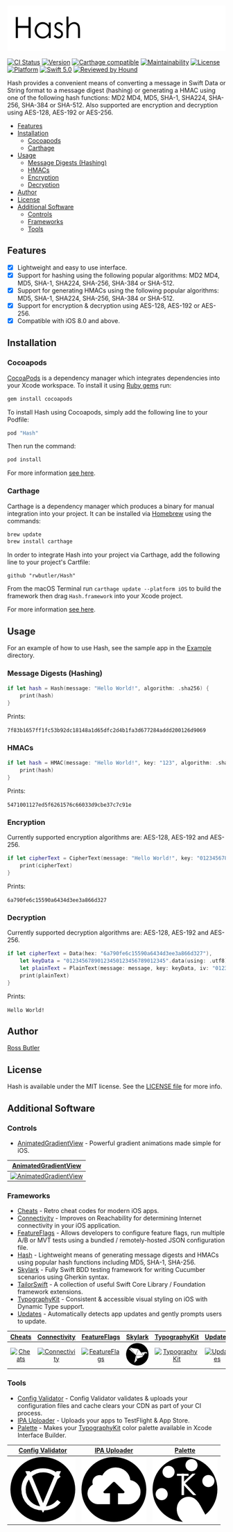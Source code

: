 ![Hash](https://raw.githubusercontent.com/rwbutler/Hash/master/docs/images/hash-banner.png)

[![CI Status](http://img.shields.io/travis/rwbutler/Hash.svg?style=flat)](https://travis-ci.org/rwbutler/Hash)
[![Version](https://img.shields.io/cocoapods/v/Hash.svg?style=flat)](http://cocoapods.org/pods/Hash)
[![Carthage compatible](https://img.shields.io/badge/Carthage-compatible-4BC51D.svg?style=flat)](https://github.com/Carthage/Carthage)
[![Maintainability](https://api.codeclimate.com/v1/badges/c3041fef8e33cc4d00df/maintainability)](https://codeclimate.com/github/rwbutler/Hash/maintainability)
[![License](https://img.shields.io/cocoapods/l/Hash.svg?style=flat)](http://cocoapods.org/pods/Hash)
[![Platform](https://img.shields.io/cocoapods/p/Hash.svg?style=flat)](http://cocoapods.org/pods/Hash)
[![Swift 5.0](https://img.shields.io/badge/Swift-5.0-orange.svg?style=flat)](https://swift.org/)
[![Reviewed by Hound](https://img.shields.io/badge/Reviewed_by-Hound-8E64B0.svg)](https://houndci.com)

Hash provides a convenient means of converting a message in Swift Data or String format to a message digest (hashing) or generating a HMAC using one of the following hash functions: MD2 MD4, MD5, SHA-1, SHA224, SHA-256, SHA-384 or SHA-512. Also supported are encryption and decryption using AES-128, AES-192 or AES-256.

- [Features](#features)
- [Installation](#installation)
	- [Cocoapods](#cocoapods)
	- [Carthage](#carthage)
- [Usage](#usage)
	- [Message Digests (Hashing)](#message-digests-hashing)
	- [HMACs](#hmacs)
	- [Encryption](#encryption)
	- [Decryption](#decryption)
- [Author](#author)
- [License](#license)
- [Additional Software](#additional-software)
	- [Controls](#controls)
	- [Frameworks](#frameworks)
	- [Tools](#tools)

## Features

- [x] Lightweight and easy to use interface.
- [x] Support for hashing using the following popular algorithms: MD2 MD4, MD5, SHA-1, SHA224, SHA-256, SHA-384 or SHA-512.
- [x] Support for generating HMACs using the following popular algorithms: MD5, SHA-1, SHA224, SHA-256, SHA-384 or SHA-512.
- [x] Support for encryption & decryption using AES-128, AES-192 or AES-256.
- [x] Compatible with iOS 8.0 and above.

## Installation

### Cocoapods

[CocoaPods](http://cocoapods.org) is a dependency manager which integrates dependencies into your Xcode workspace. To install it using [Ruby gems](https://rubygems.org/) run:

```bash
gem install cocoapods
```

To install Hash using Cocoapods, simply add the following line to your Podfile:

```ruby
pod "Hash"
```

Then run the command:

```ruby
pod install
```

For more information [see here](https://cocoapods.org/#getstarted).

### Carthage

Carthage is a dependency manager which produces a binary for manual integration into your project. It can be installed via [Homebrew](https://brew.sh/) using the commands:

```bash
brew update
brew install carthage
```

In order to integrate Hash into your project via Carthage, add the following line to your project's Cartfile:

```ogdl
github "rwbutler/Hash"
```

From the macOS Terminal run `carthage update --platform iOS` to build the framework then drag `Hash.framework` into your Xcode project.

For more information [see here](https://github.com/Carthage/Carthage#quick-start).

## Usage

For an example of how to use Hash, see the sample app in the [Example](./Example) directory.

### Message Digests (Hashing)

```swift
if let hash = Hash(message: "Hello World!", algorithm: .sha256) {
    print(hash)
}
```

Prints:

`7f83b1657ff1fc53b92dc18148a1d65dfc2d4b1fa3d677284addd200126d9069`

### HMACs

```swift
if let hash = HMAC(message: "Hello World!", key: "123", algorithm: .sha1) {
    print(hash)
}
```

Prints:

`‌5471001127ed5f6261576c66033d9cbe37c7c91e`

### Encryption

Currently supported encryption algorithms are: AES-128, AES-192 and AES-256.

```swift
if let cipherText = CipherText(message: "Hello World!", key: "01234567890123450123456789012345", iv: "0123456789012345", algorithm: .aes256) {
    print(cipherText)
}
```

Prints:

`‌6a790fe6c15590a6434d3ee3a866d327`

### Decryption

Currently supported decryption algorithms are: AES-128, AES-192 and AES-256.

```swift
if let cipherText = Data(hex: "6a790fe6c15590a6434d3ee3a866d327"),
	let keyData = "01234567890123450123456789012345".data(using: .utf8) {
    let plainText = PlainText(message: message, key: keyData, iv: "0123456789012345".data(using: .utf8), algorithm: .aes256)
    print(plainText)
}
```

Prints:

`‌Hello World!`

## Author

[Ross Butler](https://github.com/rwbutler)

## License

Hash is available under the MIT license. See the [LICENSE file](./LICENSE) for more info.

## Additional Software

### Controls

* [AnimatedGradientView](https://github.com/rwbutler/AnimatedGradientView) - Powerful gradient animations made simple for iOS.

|[AnimatedGradientView](https://github.com/rwbutler/AnimatedGradientView) |
|:-------------------------:|
|[![AnimatedGradientView](https://raw.githubusercontent.com/rwbutler/AnimatedGradientView/master/docs/images/animated-gradient-view-logo.png)](https://github.com/rwbutler/AnimatedGradientView) 

### Frameworks

* [Cheats](https://github.com/rwbutler/Cheats) - Retro cheat codes for modern iOS apps.
* [Connectivity](https://github.com/rwbutler/Connectivity) - Improves on Reachability for determining Internet connectivity in your iOS application.
* [FeatureFlags](https://github.com/rwbutler/FeatureFlags) - Allows developers to configure feature flags, run multiple A/B or MVT tests using a bundled / remotely-hosted JSON configuration file.
* [Hash](https://github.com/rwbutler/Hash) - Lightweight means of generating message digests and HMACs using popular hash functions including MD5, SHA-1, SHA-256.
* [Skylark](https://github.com/rwbutler/Skylark) - Fully Swift BDD testing framework for writing Cucumber scenarios using Gherkin syntax.
* [TailorSwift](https://github.com/rwbutler/TailorSwift) - A collection of useful Swift Core Library / Foundation framework extensions.
* [TypographyKit](https://github.com/rwbutler/TypographyKit) - Consistent & accessible visual styling on iOS with Dynamic Type support.
* [Updates](https://github.com/rwbutler/Updates) - Automatically detects app updates and gently prompts users to update.

|[Cheats](https://github.com/rwbutler/Cheats) |[Connectivity](https://github.com/rwbutler/Connectivity) | [FeatureFlags](https://github.com/rwbutler/FeatureFlags) | [Skylark](https://github.com/rwbutler/Skylark) | [TypographyKit](https://github.com/rwbutler/TypographyKit) | [Updates](https://github.com/rwbutler/Updates) |
|:-------------------------:|:-------------------------:|:-------------------------:|:-------------------------:|:-------------------------:|:-------------------------:|
|[![Cheats](https://raw.githubusercontent.com/rwbutler/Cheats/master/docs/images/cheats-logo.png)](https://github.com/rwbutler/Cheats) |[![Connectivity](https://github.com/rwbutler/Connectivity/raw/master/ConnectivityLogo.png)](https://github.com/rwbutler/Connectivity) | [![FeatureFlags](https://raw.githubusercontent.com/rwbutler/FeatureFlags/master/docs/images/feature-flags-logo.png)](https://github.com/rwbutler/FeatureFlags) | [![Skylark](https://github.com/rwbutler/Skylark/raw/master/SkylarkLogo.png)](https://github.com/rwbutler/Skylark) | [![TypographyKit](https://raw.githubusercontent.com/rwbutler/TypographyKit/master/docs/images/typography-kit-logo.png)](https://github.com/rwbutler/TypographyKit) | [![Updates](https://raw.githubusercontent.com/rwbutler/Updates/master/docs/images/updates-logo.png)](https://github.com/rwbutler/Updates)

### Tools

* [Config Validator](https://github.com/rwbutler/ConfigValidator) - Config Validator validates & uploads your configuration files and cache clears your CDN as part of your CI process.
* [IPA Uploader](https://github.com/rwbutler/IPAUploader) - Uploads your apps to TestFlight & App Store.
* [Palette](https://github.com/rwbutler/TypographyKitPalette) - Makes your [TypographyKit](https://github.com/rwbutler/TypographyKit) color palette available in Xcode Interface Builder.

|[Config Validator](https://github.com/rwbutler/ConfigValidator) | [IPA Uploader](https://github.com/rwbutler/IPAUploader) | [Palette](https://github.com/rwbutler/TypographyKitPalette)|
|:-------------------------:|:-------------------------:|:-------------------------:|
|[![Config Validator](https://raw.githubusercontent.com/rwbutler/ConfigValidator/master/docs/images/config-validator-logo.png)](https://github.com/rwbutler/ConfigValidator) | [![IPA Uploader](https://raw.githubusercontent.com/rwbutler/IPAUploader/master/docs/images/ipa-uploader-logo.png)](https://github.com/rwbutler/IPAUploader) | [![Palette](https://raw.githubusercontent.com/rwbutler/TypographyKitPalette/master/docs/images/typography-kit-palette-logo.png)](https://github.com/rwbutler/TypographyKitPalette)